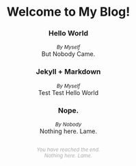 <center>

<h1> Welcome to My Blog! </h1>

<h3> Hello World </h3>
<small><i>By Myself</i></small><br/>
 But Nobody Came.

<h3> Jekyll + Markdown </h3>
<small><i>By Myself</i></small><br/>
 Test Test Hello World

<h3> Nope. </h3>
<small><i>By Nobody</i></small><br/>
 Nothing here. Lame.

<small>

<br/>
<br/>


<font color="AAAAAA"><i>You have reached the end. <br/>
Nothing here. Lame. </i></font>
</small>
</center>

